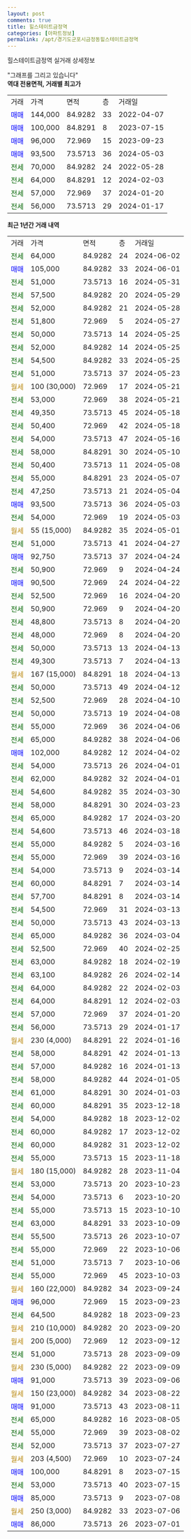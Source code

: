 ```yaml
---
layout: post
comments: true
title: 힐스테이트금정역
categories: [아파트정보]
permalink: /apt/경기도군포시금정동힐스테이트금정역
---
```


힐스테이트금정역 실거래 상세정보

<script type="text/javascript">
  google.charts.load('current', {'packages':['line', 'corechart']});
  google.charts.setOnLoadCallback(drawChart);

  function drawChart() {
    var data = new google.visualization.DataTable();
    data.addColumn('date', '거래일');
    data.addColumn('number', "매매");
    data.addColumn('number', "전세");
    data.addColumn('number', "전매");

    data.addRows([[new Date(Date.parse("2024-06-02")), null, 64000, null], [new Date(Date.parse("2024-06-01")), 105000, null, null], [new Date(Date.parse("2024-05-31")), null, 51000, null], [new Date(Date.parse("2024-05-29")), null, 57500, null], [new Date(Date.parse("2024-05-28")), null, 52000, null], [new Date(Date.parse("2024-05-27")), null, 51800, null], [new Date(Date.parse("2024-05-25")), null, 50000, null], [new Date(Date.parse("2024-05-25")), null, 52000, null], [new Date(Date.parse("2024-05-25")), null, 54500, null], [new Date(Date.parse("2024-05-23")), null, 51000, null], [new Date(Date.parse("2024-05-21")), null, null, null], [new Date(Date.parse("2024-05-21")), null, 53000, null], [new Date(Date.parse("2024-05-18")), null, 49350, null], [new Date(Date.parse("2024-05-18")), null, 50400, null], [new Date(Date.parse("2024-05-16")), null, 54000, null], [new Date(Date.parse("2024-05-10")), null, 58000, null], [new Date(Date.parse("2024-05-08")), null, 50400, null], [new Date(Date.parse("2024-05-07")), null, 55000, null], [new Date(Date.parse("2024-05-04")), null, 47250, null], [new Date(Date.parse("2024-05-03")), 93500, null, null], [new Date(Date.parse("2024-05-03")), null, 54000, null], [new Date(Date.parse("2024-05-01")), null, null, null], [new Date(Date.parse("2024-04-27")), null, 51000, null], [new Date(Date.parse("2024-04-24")), 92750, null, null], [new Date(Date.parse("2024-04-24")), null, 50900, null], [new Date(Date.parse("2024-04-22")), 90500, null, null], [new Date(Date.parse("2024-04-20")), null, 52500, null], [new Date(Date.parse("2024-04-20")), null, 50900, null], [new Date(Date.parse("2024-04-20")), null, 48800, null], [new Date(Date.parse("2024-04-20")), null, 48000, null], [new Date(Date.parse("2024-04-13")), null, 50000, null], [new Date(Date.parse("2024-04-13")), null, 49300, null], [new Date(Date.parse("2024-04-13")), null, null, null], [new Date(Date.parse("2024-04-12")), null, 50000, null], [new Date(Date.parse("2024-04-10")), null, 52500, null], [new Date(Date.parse("2024-04-08")), null, 50000, null], [new Date(Date.parse("2024-04-06")), null, 55000, null], [new Date(Date.parse("2024-04-06")), null, 65000, null], [new Date(Date.parse("2024-04-02")), 102000, null, null], [new Date(Date.parse("2024-04-01")), null, 54000, null], [new Date(Date.parse("2024-04-01")), null, 62000, null], [new Date(Date.parse("2024-03-30")), null, 54600, null], [new Date(Date.parse("2024-03-23")), null, 58000, null], [new Date(Date.parse("2024-03-20")), null, 65000, null], [new Date(Date.parse("2024-03-18")), null, 54600, null], [new Date(Date.parse("2024-03-16")), null, 55000, null], [new Date(Date.parse("2024-03-16")), null, 55000, null], [new Date(Date.parse("2024-03-14")), null, 54000, null], [new Date(Date.parse("2024-03-14")), null, 60000, null], [new Date(Date.parse("2024-03-14")), null, 57700, null], [new Date(Date.parse("2024-03-13")), null, 54500, null], [new Date(Date.parse("2024-03-13")), null, 50000, null], [new Date(Date.parse("2024-03-04")), null, 65000, null], [new Date(Date.parse("2024-02-25")), null, 52500, null], [new Date(Date.parse("2024-02-19")), null, 63000, null], [new Date(Date.parse("2024-02-14")), null, 63100, null], [new Date(Date.parse("2024-02-03")), null, 64000, null], [new Date(Date.parse("2024-02-03")), null, 64000, null], [new Date(Date.parse("2024-01-20")), null, 57000, null], [new Date(Date.parse("2024-01-17")), null, 56000, null], [new Date(Date.parse("2024-01-16")), null, null, null], [new Date(Date.parse("2024-01-13")), null, 58000, null], [new Date(Date.parse("2024-01-13")), null, 57000, null], [new Date(Date.parse("2024-01-05")), null, 58000, null], [new Date(Date.parse("2024-01-03")), null, 61000, null], [new Date(Date.parse("2023-12-18")), null, 60000, null], [new Date(Date.parse("2023-12-02")), null, 54000, null], [new Date(Date.parse("2023-12-02")), null, 60000, null], [new Date(Date.parse("2023-12-02")), null, 60000, null], [new Date(Date.parse("2023-11-18")), null, 55000, null], [new Date(Date.parse("2023-11-04")), null, null, null], [new Date(Date.parse("2023-10-23")), null, 53000, null], [new Date(Date.parse("2023-10-20")), null, 54000, null], [new Date(Date.parse("2023-10-10")), null, 55000, null], [new Date(Date.parse("2023-10-09")), null, 63000, null], [new Date(Date.parse("2023-10-07")), null, 55500, null], [new Date(Date.parse("2023-10-06")), null, 55000, null], [new Date(Date.parse("2023-10-06")), null, 51000, null], [new Date(Date.parse("2023-10-03")), null, 55000, null], [new Date(Date.parse("2023-09-24")), null, null, null], [new Date(Date.parse("2023-09-23")), 96000, null, null], [new Date(Date.parse("2023-09-23")), null, 64500, null], [new Date(Date.parse("2023-09-20")), null, null, null], [new Date(Date.parse("2023-09-12")), null, null, null], [new Date(Date.parse("2023-09-09")), null, 51000, null], [new Date(Date.parse("2023-09-09")), null, null, null], [new Date(Date.parse("2023-09-06")), 91000, null, null], [new Date(Date.parse("2023-08-22")), null, null, null], [new Date(Date.parse("2023-08-11")), 91000, null, null], [new Date(Date.parse("2023-08-05")), null, 65000, null], [new Date(Date.parse("2023-08-02")), null, 55000, null], [new Date(Date.parse("2023-07-27")), null, 52000, null], [new Date(Date.parse("2023-07-24")), null, null, null], [new Date(Date.parse("2023-07-15")), 100000, null, null], [new Date(Date.parse("2023-07-15")), null, 53000, null], [new Date(Date.parse("2023-07-08")), 85000, null, null], [new Date(Date.parse("2023-07-06")), null, null, null], [new Date(Date.parse("2023-07-01")), 86000, null, null]]);

    var options = {
      hAxis: {
        format: 'yyyy/MM/dd'
      },    
      lineWidth: 0,
      pointsVisible: true,    
      title: '최근 1년간 유형별 실거래가 분포',
      legend: { position: 'bottom' }
    };

    var formatter = new google.visualization.NumberFormat({pattern:'###,###'} );
    formatter.format(data, 1);
    formatter.format(data, 2);
    
    setTimeout(function() {
        var chart = new google.visualization.LineChart(document.getElementById('columnchart_material'));
        chart.draw(data, (options));
        document.getElementById('loading').style.display = 'none';
    }, 200);
  }
</script>


<div id="loading" style="z-index:20; display: block; margin-left: 0px">"그래프를 그리고 있습니다"</div>
<div id="columnchart_material" style="width: 95%; margin-left: 0px; display: block"></div>
<!-- contents start -->
<b>역대 전용면적, 거래별 최고가</b>
<table class="sortable">
    <tr>
      <td>거래</td>
      <td>가격</td>
      <td>면적</td>
      <td>층</td>
      <td>거래일</td>
    </tr>
        <tr>
          <td><a style="color: blue">매매</a></td>
          <td>144,000</td>
          <td>84.9282</td>
          <td>33</td>
          <td>2022-04-07</td>
        </tr>            <tr>
          <td><a style="color: blue">매매</a></td>
          <td>100,000</td>
          <td>84.8291</td>
          <td>8</td>
          <td>2023-07-15</td>
        </tr>            <tr>
          <td><a style="color: blue">매매</a></td>
          <td>96,000</td>
          <td>72.969</td>
          <td>15</td>
          <td>2023-09-23</td>
        </tr>            <tr>
          <td><a style="color: blue">매매</a></td>
          <td>93,500</td>
          <td>73.5713</td>
          <td>36</td>
          <td>2024-05-03</td>
        </tr>        
        <tr>
              <td><a style="color: darkgreen">전세</a></td>
              <td>70,000</td>
              <td>84.9282</td>
              <td>24</td>
              <td>2022-05-28</td>
            </tr>            <tr>
              <td><a style="color: darkgreen">전세</a></td>
              <td>64,000</td>
              <td>84.8291</td>
              <td>12</td>
              <td>2024-02-03</td>
            </tr>            <tr>
              <td><a style="color: darkgreen">전세</a></td>
              <td>57,000</td>
              <td>72.969</td>
              <td>37</td>
              <td>2024-01-20</td>
            </tr>            <tr>
              <td><a style="color: darkgreen">전세</a></td>
              <td>56,000</td>
              <td>73.5713</td>
              <td>29</td>
              <td>2024-01-17</td>
            </tr>        
    
</table>

<b>최근 1년간 거래 내역</b>

<table class="sortable">
    <tr>
      <td>거래</td>
      <td>가격</td>
      <td>면적</td>
      <td>층</td>
      <td>거래일</td>
    </tr>
    <tr>
      <td><a style="color: darkgreen">전세</a></td>
      <td>64,000</td>
      <td>84.9282</td>
      <td>24</td>
      <td>2024-06-02</td>
    </tr>          <tr>
      <td><a style="color: blue">매매</a></td>
      <td>105,000</td>
      <td>84.9282</td>
      <td>33</td>
      <td>2024-06-01</td>
    </tr>          <tr>
      <td><a style="color: darkgreen">전세</a></td>
      <td>51,000</td>
      <td>73.5713</td>
      <td>16</td>
      <td>2024-05-31</td>
    </tr>          <tr>
      <td><a style="color: darkgreen">전세</a></td>
      <td>57,500</td>
      <td>84.9282</td>
      <td>20</td>
      <td>2024-05-29</td>
    </tr>          <tr>
      <td><a style="color: darkgreen">전세</a></td>
      <td>52,000</td>
      <td>84.9282</td>
      <td>21</td>
      <td>2024-05-28</td>
    </tr>          <tr>
      <td><a style="color: darkgreen">전세</a></td>
      <td>51,800</td>
      <td>72.969</td>
      <td>5</td>
      <td>2024-05-27</td>
    </tr>          <tr>
      <td><a style="color: darkgreen">전세</a></td>
      <td>50,000</td>
      <td>73.5713</td>
      <td>14</td>
      <td>2024-05-25</td>
    </tr>          <tr>
      <td><a style="color: darkgreen">전세</a></td>
      <td>52,000</td>
      <td>84.9282</td>
      <td>14</td>
      <td>2024-05-25</td>
    </tr>          <tr>
      <td><a style="color: darkgreen">전세</a></td>
      <td>54,500</td>
      <td>84.9282</td>
      <td>33</td>
      <td>2024-05-25</td>
    </tr>          <tr>
      <td><a style="color: darkgreen">전세</a></td>
      <td>51,000</td>
      <td>73.5713</td>
      <td>37</td>
      <td>2024-05-23</td>
    </tr>          <tr>
      <td><a style="color: darkgoldenrod">월세</a></td>
      <td>100 (30,000)</td>
      <td>72.969</td>
      <td>17</td>
      <td>2024-05-21</td>
    </tr>          <tr>
      <td><a style="color: darkgreen">전세</a></td>
      <td>53,000</td>
      <td>72.969</td>
      <td>38</td>
      <td>2024-05-21</td>
    </tr>          <tr>
      <td><a style="color: darkgreen">전세</a></td>
      <td>49,350</td>
      <td>73.5713</td>
      <td>45</td>
      <td>2024-05-18</td>
    </tr>          <tr>
      <td><a style="color: darkgreen">전세</a></td>
      <td>50,400</td>
      <td>72.969</td>
      <td>42</td>
      <td>2024-05-18</td>
    </tr>          <tr>
      <td><a style="color: darkgreen">전세</a></td>
      <td>54,000</td>
      <td>73.5713</td>
      <td>47</td>
      <td>2024-05-16</td>
    </tr>          <tr>
      <td><a style="color: darkgreen">전세</a></td>
      <td>58,000</td>
      <td>84.8291</td>
      <td>30</td>
      <td>2024-05-10</td>
    </tr>          <tr>
      <td><a style="color: darkgreen">전세</a></td>
      <td>50,400</td>
      <td>73.5713</td>
      <td>11</td>
      <td>2024-05-08</td>
    </tr>          <tr>
      <td><a style="color: darkgreen">전세</a></td>
      <td>55,000</td>
      <td>84.8291</td>
      <td>23</td>
      <td>2024-05-07</td>
    </tr>          <tr>
      <td><a style="color: darkgreen">전세</a></td>
      <td>47,250</td>
      <td>73.5713</td>
      <td>21</td>
      <td>2024-05-04</td>
    </tr>          <tr>
      <td><a style="color: blue">매매</a></td>
      <td>93,500</td>
      <td>73.5713</td>
      <td>36</td>
      <td>2024-05-03</td>
    </tr>          <tr>
      <td><a style="color: darkgreen">전세</a></td>
      <td>54,000</td>
      <td>72.969</td>
      <td>19</td>
      <td>2024-05-03</td>
    </tr>          <tr>
      <td><a style="color: darkgoldenrod">월세</a></td>
      <td>55 (15,000)</td>
      <td>84.9282</td>
      <td>35</td>
      <td>2024-05-01</td>
    </tr>          <tr>
      <td><a style="color: darkgreen">전세</a></td>
      <td>51,000</td>
      <td>73.5713</td>
      <td>41</td>
      <td>2024-04-27</td>
    </tr>          <tr>
      <td><a style="color: blue">매매</a></td>
      <td>92,750</td>
      <td>73.5713</td>
      <td>37</td>
      <td>2024-04-24</td>
    </tr>          <tr>
      <td><a style="color: darkgreen">전세</a></td>
      <td>50,900</td>
      <td>72.969</td>
      <td>9</td>
      <td>2024-04-24</td>
    </tr>          <tr>
      <td><a style="color: blue">매매</a></td>
      <td>90,500</td>
      <td>72.969</td>
      <td>24</td>
      <td>2024-04-22</td>
    </tr>          <tr>
      <td><a style="color: darkgreen">전세</a></td>
      <td>52,500</td>
      <td>72.969</td>
      <td>16</td>
      <td>2024-04-20</td>
    </tr>          <tr>
      <td><a style="color: darkgreen">전세</a></td>
      <td>50,900</td>
      <td>72.969</td>
      <td>9</td>
      <td>2024-04-20</td>
    </tr>          <tr>
      <td><a style="color: darkgreen">전세</a></td>
      <td>48,800</td>
      <td>73.5713</td>
      <td>8</td>
      <td>2024-04-20</td>
    </tr>          <tr>
      <td><a style="color: darkgreen">전세</a></td>
      <td>48,000</td>
      <td>72.969</td>
      <td>8</td>
      <td>2024-04-20</td>
    </tr>          <tr>
      <td><a style="color: darkgreen">전세</a></td>
      <td>50,000</td>
      <td>73.5713</td>
      <td>13</td>
      <td>2024-04-13</td>
    </tr>          <tr>
      <td><a style="color: darkgreen">전세</a></td>
      <td>49,300</td>
      <td>73.5713</td>
      <td>7</td>
      <td>2024-04-13</td>
    </tr>          <tr>
      <td><a style="color: darkgoldenrod">월세</a></td>
      <td>167 (15,000)</td>
      <td>84.8291</td>
      <td>18</td>
      <td>2024-04-13</td>
    </tr>          <tr>
      <td><a style="color: darkgreen">전세</a></td>
      <td>50,000</td>
      <td>73.5713</td>
      <td>49</td>
      <td>2024-04-12</td>
    </tr>          <tr>
      <td><a style="color: darkgreen">전세</a></td>
      <td>52,500</td>
      <td>72.969</td>
      <td>28</td>
      <td>2024-04-10</td>
    </tr>          <tr>
      <td><a style="color: darkgreen">전세</a></td>
      <td>50,000</td>
      <td>73.5713</td>
      <td>19</td>
      <td>2024-04-08</td>
    </tr>          <tr>
      <td><a style="color: darkgreen">전세</a></td>
      <td>55,000</td>
      <td>72.969</td>
      <td>36</td>
      <td>2024-04-06</td>
    </tr>          <tr>
      <td><a style="color: darkgreen">전세</a></td>
      <td>65,000</td>
      <td>84.9282</td>
      <td>38</td>
      <td>2024-04-06</td>
    </tr>          <tr>
      <td><a style="color: blue">매매</a></td>
      <td>102,000</td>
      <td>84.9282</td>
      <td>12</td>
      <td>2024-04-02</td>
    </tr>          <tr>
      <td><a style="color: darkgreen">전세</a></td>
      <td>54,000</td>
      <td>73.5713</td>
      <td>26</td>
      <td>2024-04-01</td>
    </tr>          <tr>
      <td><a style="color: darkgreen">전세</a></td>
      <td>62,000</td>
      <td>84.9282</td>
      <td>32</td>
      <td>2024-04-01</td>
    </tr>          <tr>
      <td><a style="color: darkgreen">전세</a></td>
      <td>54,600</td>
      <td>84.9282</td>
      <td>35</td>
      <td>2024-03-30</td>
    </tr>          <tr>
      <td><a style="color: darkgreen">전세</a></td>
      <td>58,000</td>
      <td>84.8291</td>
      <td>30</td>
      <td>2024-03-23</td>
    </tr>          <tr>
      <td><a style="color: darkgreen">전세</a></td>
      <td>65,000</td>
      <td>84.9282</td>
      <td>17</td>
      <td>2024-03-20</td>
    </tr>          <tr>
      <td><a style="color: darkgreen">전세</a></td>
      <td>54,600</td>
      <td>73.5713</td>
      <td>46</td>
      <td>2024-03-18</td>
    </tr>          <tr>
      <td><a style="color: darkgreen">전세</a></td>
      <td>55,000</td>
      <td>84.9282</td>
      <td>5</td>
      <td>2024-03-16</td>
    </tr>          <tr>
      <td><a style="color: darkgreen">전세</a></td>
      <td>55,000</td>
      <td>72.969</td>
      <td>39</td>
      <td>2024-03-16</td>
    </tr>          <tr>
      <td><a style="color: darkgreen">전세</a></td>
      <td>54,000</td>
      <td>73.5713</td>
      <td>9</td>
      <td>2024-03-14</td>
    </tr>          <tr>
      <td><a style="color: darkgreen">전세</a></td>
      <td>60,000</td>
      <td>84.8291</td>
      <td>7</td>
      <td>2024-03-14</td>
    </tr>          <tr>
      <td><a style="color: darkgreen">전세</a></td>
      <td>57,700</td>
      <td>84.8291</td>
      <td>8</td>
      <td>2024-03-14</td>
    </tr>          <tr>
      <td><a style="color: darkgreen">전세</a></td>
      <td>54,500</td>
      <td>72.969</td>
      <td>31</td>
      <td>2024-03-13</td>
    </tr>          <tr>
      <td><a style="color: darkgreen">전세</a></td>
      <td>50,000</td>
      <td>73.5713</td>
      <td>43</td>
      <td>2024-03-13</td>
    </tr>          <tr>
      <td><a style="color: darkgreen">전세</a></td>
      <td>65,000</td>
      <td>84.9282</td>
      <td>36</td>
      <td>2024-03-04</td>
    </tr>          <tr>
      <td><a style="color: darkgreen">전세</a></td>
      <td>52,500</td>
      <td>72.969</td>
      <td>40</td>
      <td>2024-02-25</td>
    </tr>          <tr>
      <td><a style="color: darkgreen">전세</a></td>
      <td>63,000</td>
      <td>84.9282</td>
      <td>18</td>
      <td>2024-02-19</td>
    </tr>          <tr>
      <td><a style="color: darkgreen">전세</a></td>
      <td>63,100</td>
      <td>84.9282</td>
      <td>26</td>
      <td>2024-02-14</td>
    </tr>          <tr>
      <td><a style="color: darkgreen">전세</a></td>
      <td>64,000</td>
      <td>84.9282</td>
      <td>22</td>
      <td>2024-02-03</td>
    </tr>          <tr>
      <td><a style="color: darkgreen">전세</a></td>
      <td>64,000</td>
      <td>84.8291</td>
      <td>12</td>
      <td>2024-02-03</td>
    </tr>          <tr>
      <td><a style="color: darkgreen">전세</a></td>
      <td>57,000</td>
      <td>72.969</td>
      <td>37</td>
      <td>2024-01-20</td>
    </tr>          <tr>
      <td><a style="color: darkgreen">전세</a></td>
      <td>56,000</td>
      <td>73.5713</td>
      <td>29</td>
      <td>2024-01-17</td>
    </tr>          <tr>
      <td><a style="color: darkgoldenrod">월세</a></td>
      <td>230 (4,000)</td>
      <td>84.8291</td>
      <td>22</td>
      <td>2024-01-16</td>
    </tr>          <tr>
      <td><a style="color: darkgreen">전세</a></td>
      <td>58,000</td>
      <td>84.8291</td>
      <td>42</td>
      <td>2024-01-13</td>
    </tr>          <tr>
      <td><a style="color: darkgreen">전세</a></td>
      <td>57,000</td>
      <td>84.9282</td>
      <td>16</td>
      <td>2024-01-13</td>
    </tr>          <tr>
      <td><a style="color: darkgreen">전세</a></td>
      <td>58,000</td>
      <td>84.9282</td>
      <td>44</td>
      <td>2024-01-05</td>
    </tr>          <tr>
      <td><a style="color: darkgreen">전세</a></td>
      <td>61,000</td>
      <td>84.8291</td>
      <td>30</td>
      <td>2024-01-03</td>
    </tr>          <tr>
      <td><a style="color: darkgreen">전세</a></td>
      <td>60,000</td>
      <td>84.8291</td>
      <td>35</td>
      <td>2023-12-18</td>
    </tr>          <tr>
      <td><a style="color: darkgreen">전세</a></td>
      <td>54,000</td>
      <td>84.9282</td>
      <td>18</td>
      <td>2023-12-02</td>
    </tr>          <tr>
      <td><a style="color: darkgreen">전세</a></td>
      <td>60,000</td>
      <td>84.9282</td>
      <td>17</td>
      <td>2023-12-02</td>
    </tr>          <tr>
      <td><a style="color: darkgreen">전세</a></td>
      <td>60,000</td>
      <td>84.9282</td>
      <td>31</td>
      <td>2023-12-02</td>
    </tr>          <tr>
      <td><a style="color: darkgreen">전세</a></td>
      <td>55,000</td>
      <td>73.5713</td>
      <td>15</td>
      <td>2023-11-18</td>
    </tr>          <tr>
      <td><a style="color: darkgoldenrod">월세</a></td>
      <td>180 (15,000)</td>
      <td>84.9282</td>
      <td>28</td>
      <td>2023-11-04</td>
    </tr>          <tr>
      <td><a style="color: darkgreen">전세</a></td>
      <td>53,000</td>
      <td>73.5713</td>
      <td>20</td>
      <td>2023-10-23</td>
    </tr>          <tr>
      <td><a style="color: darkgreen">전세</a></td>
      <td>54,000</td>
      <td>73.5713</td>
      <td>6</td>
      <td>2023-10-20</td>
    </tr>          <tr>
      <td><a style="color: darkgreen">전세</a></td>
      <td>55,000</td>
      <td>73.5713</td>
      <td>15</td>
      <td>2023-10-10</td>
    </tr>          <tr>
      <td><a style="color: darkgreen">전세</a></td>
      <td>63,000</td>
      <td>84.8291</td>
      <td>33</td>
      <td>2023-10-09</td>
    </tr>          <tr>
      <td><a style="color: darkgreen">전세</a></td>
      <td>55,500</td>
      <td>73.5713</td>
      <td>26</td>
      <td>2023-10-07</td>
    </tr>          <tr>
      <td><a style="color: darkgreen">전세</a></td>
      <td>55,000</td>
      <td>72.969</td>
      <td>22</td>
      <td>2023-10-06</td>
    </tr>          <tr>
      <td><a style="color: darkgreen">전세</a></td>
      <td>51,000</td>
      <td>73.5713</td>
      <td>7</td>
      <td>2023-10-06</td>
    </tr>          <tr>
      <td><a style="color: darkgreen">전세</a></td>
      <td>55,000</td>
      <td>72.969</td>
      <td>45</td>
      <td>2023-10-03</td>
    </tr>          <tr>
      <td><a style="color: darkgoldenrod">월세</a></td>
      <td>160 (22,000)</td>
      <td>84.9282</td>
      <td>34</td>
      <td>2023-09-24</td>
    </tr>          <tr>
      <td><a style="color: blue">매매</a></td>
      <td>96,000</td>
      <td>72.969</td>
      <td>15</td>
      <td>2023-09-23</td>
    </tr>          <tr>
      <td><a style="color: darkgreen">전세</a></td>
      <td>64,500</td>
      <td>84.9282</td>
      <td>18</td>
      <td>2023-09-23</td>
    </tr>          <tr>
      <td><a style="color: darkgoldenrod">월세</a></td>
      <td>210 (10,000)</td>
      <td>84.9282</td>
      <td>20</td>
      <td>2023-09-20</td>
    </tr>          <tr>
      <td><a style="color: darkgoldenrod">월세</a></td>
      <td>200 (5,000)</td>
      <td>72.969</td>
      <td>12</td>
      <td>2023-09-12</td>
    </tr>          <tr>
      <td><a style="color: darkgreen">전세</a></td>
      <td>51,000</td>
      <td>73.5713</td>
      <td>28</td>
      <td>2023-09-09</td>
    </tr>          <tr>
      <td><a style="color: darkgoldenrod">월세</a></td>
      <td>230 (5,000)</td>
      <td>84.9282</td>
      <td>22</td>
      <td>2023-09-09</td>
    </tr>          <tr>
      <td><a style="color: blue">매매</a></td>
      <td>91,000</td>
      <td>73.5713</td>
      <td>39</td>
      <td>2023-09-06</td>
    </tr>          <tr>
      <td><a style="color: darkgoldenrod">월세</a></td>
      <td>150 (23,000)</td>
      <td>84.9282</td>
      <td>34</td>
      <td>2023-08-22</td>
    </tr>          <tr>
      <td><a style="color: blue">매매</a></td>
      <td>91,000</td>
      <td>73.5713</td>
      <td>43</td>
      <td>2023-08-11</td>
    </tr>          <tr>
      <td><a style="color: darkgreen">전세</a></td>
      <td>65,000</td>
      <td>84.9282</td>
      <td>16</td>
      <td>2023-08-05</td>
    </tr>          <tr>
      <td><a style="color: darkgreen">전세</a></td>
      <td>55,000</td>
      <td>72.969</td>
      <td>39</td>
      <td>2023-08-02</td>
    </tr>          <tr>
      <td><a style="color: darkgreen">전세</a></td>
      <td>52,000</td>
      <td>73.5713</td>
      <td>37</td>
      <td>2023-07-27</td>
    </tr>          <tr>
      <td><a style="color: darkgoldenrod">월세</a></td>
      <td>203 (4,500)</td>
      <td>72.969</td>
      <td>10</td>
      <td>2023-07-24</td>
    </tr>          <tr>
      <td><a style="color: blue">매매</a></td>
      <td>100,000</td>
      <td>84.8291</td>
      <td>8</td>
      <td>2023-07-15</td>
    </tr>          <tr>
      <td><a style="color: darkgreen">전세</a></td>
      <td>53,000</td>
      <td>73.5713</td>
      <td>40</td>
      <td>2023-07-15</td>
    </tr>          <tr>
      <td><a style="color: blue">매매</a></td>
      <td>85,000</td>
      <td>73.5713</td>
      <td>9</td>
      <td>2023-07-08</td>
    </tr>          <tr>
      <td><a style="color: darkgoldenrod">월세</a></td>
      <td>250 (3,000)</td>
      <td>84.9282</td>
      <td>33</td>
      <td>2023-07-06</td>
    </tr>          <tr>
      <td><a style="color: blue">매매</a></td>
      <td>86,000</td>
      <td>73.5713</td>
      <td>26</td>
      <td>2023-07-01</td>
    </tr>      </table>
<!-- contents end -->    


